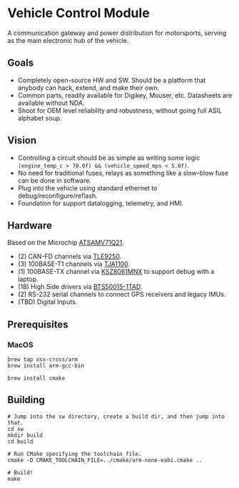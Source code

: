 # Vehicle Control Module

A communication gateway and power distribution for motorsports, serving as the main electronic hub of the vehicle.

## Goals
  - Completely open-source HW and SW.  Should be a platform that anybody can hack, extend, and make their own.
  - Common parts, readily available for Digikey, Mouser, etc.  Datasheets are available without NDA.
  - Shoot for OEM level reliability and robustness, without going full ASIL alphabet soup.

## Vision
  - Controlling a circuit should be as simple as writing some logic `(engine_temp_c > 70.0f) && (vehicle_speed_mps < 5.0f)`.
  - No need for traditional fuses, relays as something like a slow-blow fuse can be done in software.
  - Plug into the vehicle using standard ethernet to debug/reconfigure/reflash.
  - Foundation for support datalogging, telemetry, and HMI.

## Hardware
Based on the Microchip [ATSAMV71Q21](https://www.microchip.com/wwwproducts/en/ATSAMV71Q21).
* (2) CAN-FD channels via [TLE9250](https://www.infineon.com/cms/en/product/transceivers/automotive-transceiver/automotive-can-transceivers/tle9250xsj/).
* (3) 100BASE-T1 channels via [TJA1100](https://www.nxp.com/products/interfaces/ethernet-/automotive-ethernet-phy-transceivers/ieee-100base-t1-compliant-automotive-ethernet-phy-transceiver:TJA1100HN).
* (1) 100BASE-TX channel via [KSZ8061MNX](https://www.microchip.com/wwwproducts/en/KSZ8061) to support debug with a laptop.
* (18) High Side drivers via [BTS50015-1TAD](https://www.infineon.com/cms/en/product/power/smart-low-side-high-side-switches/automotive-smart-high-side-switch-profet/power-profet/bts50015-1tad/).
* (2) RS-232 serial channels to connect GPS receivers and legacy IMUs.
* (TBD) Digital Inputs.

## Prerequisites
### MacOS
```
brew tap osx-cross/arm
brew install arm-gcc-bin

brew install cmake
```


## Building
```
# Jump into the sw directory, create a build dir, and then jump into that.
cd sw
mkdir build
cd build

# Run CMake specifying the toolchain file.
cmake -D CMAKE_TOOLCHAIN_FILE=../cmake/arm-none-eabi.cmake ..

# Build!
make
```